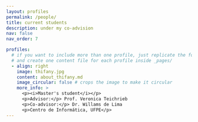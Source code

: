 ```yaml
---
layout: profiles
permalink: /people/
title: current students
description: under my co-advision
nav: false
nav_order: 7

profiles:
  # if you want to include more than one profile, just replicate the following block
  # and create one content file for each profile inside _pages/
  - align: right
    image: thifany.jpg
    content: about_thifany.md
    image_circular: false # crops the image to make it circular
    more_info: >
      <p><i>Master's student</i></p>
      <p>Advisor:</p> Prof. Veronica Teichrieb
      <p>Co-advisor:</p> Dr. Willams de Lima
      <p>Centro de Informática, UFPE</p>
---
```

